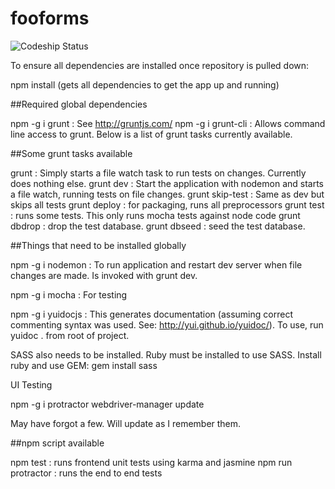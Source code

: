 fooforms
========

![Codeship Status](https://www.codeship.io/projects/277fd250-91cd-0131-0d5d-5afe5ff02d17/status)

To ensure all dependencies are installed once repository is pulled down:

npm install (gets all dependencies to get the app up and running)

##Required global dependencies

npm -g i grunt : See http://gruntjs.com/
npm -g i grunt-cli : Allows command line access to grunt. Below is a list of grunt tasks currently available.

##Some grunt tasks available

grunt : Simply starts a file watch task to run tests on changes. Currently does nothing else.
grunt dev : Start the application with nodemon and starts a file watch, running tests on file changes.
grunt skip-test : Same as dev but skips all tests
grunt deploy : for packaging, runs all preprocessors
grunt test : runs some tests. This only runs mocha tests against node code
grunt dbdrop : drop the test database.
grunt dbseed : seed the test database.

##Things that need to be installed globally

npm -g i nodemon : To run application and restart dev server when file changes are made. Is invoked with grunt dev.

npm -g i mocha : For testing

npm -g i yuidocjs : This generates documentation (assuming correct commenting syntax was used. See: http://yui.github.io/yuidoc/). To use, run yuidoc . from root of project.

SASS also needs to be installed. Ruby must be installed to use SASS.
Install ruby and use GEM: gem install sass

UI Testing

npm -g i protractor
webdriver-manager update

May have forgot a few. Will update as I remember them.

##npm script available

npm test : runs frontend unit tests using karma and jasmine
npm run protractor : runs the end to end tests
